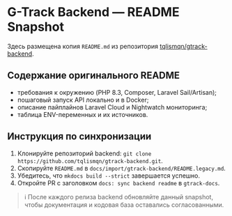 # G-Track Backend — README Snapshot

Здесь размещена копия `README.md` из репозитория [tqlismqn/gtrack-backend](https://github.com/tqlismqn/gtrack-backend).

## Содержание оригинального README
- требования к окружению (PHP 8.3, Composer, Laravel Sail/Artisan);
- пошаговый запуск API локально и в Docker;
- описание пайплайнов Laravel Cloud и Nightwatch мониторинга;
- таблица ENV-переменных и их источников.

## Инструкция по синхронизации
1. Клонируйте репозиторий backend: `git clone https://github.com/tqlismqn/gtrack-backend.git`.
2. Скопируйте `README.md` в `docs/import/gtrack-backend/README.legacy.md`.
3. Убедитесь, что `mkdocs build --strict` завершается успешно.
4. Откройте PR с заголовком `docs: sync backend readme` в `gtrack-docs`.

> ℹ️ После каждого релиза backend обновляйте данный snapshot, чтобы документация и кодовая база оставались согласованными.
